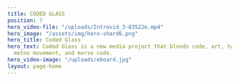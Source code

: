 ```yaml
---
title: CODED GLASS
position: 7
hero_video-file: "/uploads/Introvid_3-83522e.mp4"
hero_image: "/assets/img/hero-shard6.png"
hero_title: Coded Glass
hero_text: Coded Glass is a new media project that blends code, art, tweets from the
  metoo movement, and morse code.
hero_video-image: "/uploads/eboard.jpg"
layout: page-home
---
```




